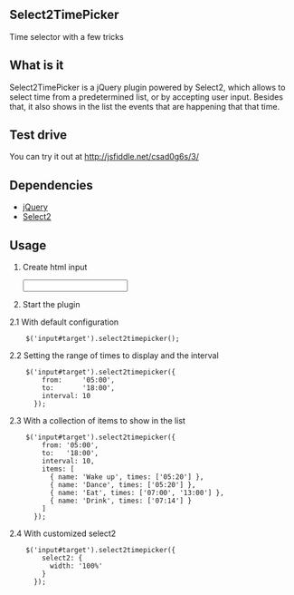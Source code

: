 ## Select2TimePicker

Time selector with a few tricks

## What is it

Select2TimePicker is a jQuery plugin powered by Select2, which allows to select
time from a predetermined list, or by accepting user input. Besides that, it also
shows in the list the events that are happening that that time.

## Test drive

You can try it out at http://jsfiddle.net/csad0g6s/3/

## Dependencies

  * [jQuery](https://github.com/jquery/jquery)
  * [Select2](https://github.com/ivaynberg/select2)

## Usage

1. Create html input

    <input id='target'></input>

2. Start the plugin

  2.1 With default configuration

        $('input#target').select2timepicker();

  2.2 Setting the range of times to display and the interval

        $('input#target').select2timepicker({
            from:     '05:00',
            to:       '18:00',
            interval: 10
          });

  2.3 With a collection of items to show in the list

        $('input#target').select2timepicker({
            from: '05:00',
            to:   '18:00',
            interval: 10,
            items: [
              { name: 'Wake up', times: ['05:20'] },
              { name: 'Dance', times: ['05:20'] },
              { name: 'Eat', times: ['07:00', '13:00'] },
              { name: 'Drink', times: ['07:14'] }
            ]
          });

  2.4 With customized select2

        $('input#target').select2timepicker({
            select2: {
              width: '100%'
            }
          });